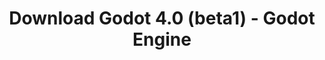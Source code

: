 ---
# Generated by /scripts/js/download_archive_generator !!! do not edit by hand !!!
title: 'Download Godot 4.0 (beta1) - Godot Engine'
type: 'download/archive'
name: '4.0'
flavor: 'beta1'
release_date: '2022-09-15T03:00:00-00:00'
release_notes: '/article/dev-snapshot-godot-4-0-beta-1/'
links:
  android.apk:
    name: 'android.apk'
    title: 'Android'
    caption: 'Universal APK (ARM64 + ARMv7 + x86_64 + x86)'
    tags:
      - 'APK download'
      - 'ARM64/v7'
      - 'x86 (64 & 32 bit)'
    hosts:
      github_builds:
        regular: 'https://github.com/godotengine/godot-builds/releases/download/4.0-beta1/Godot_v4.0-beta1_android_editor.apk'
        mono: '#'
      github:
        regular: 'https://github.com/godotengine/godot/releases/download/4.0-beta1/Godot_v4.0-beta1_android_editor.apk'
        mono: '#'
  linux.64:
    name: 'linux.64'
    title: 'Linux'
    caption: 'Standard (x86_64)'
    tags:
      - '64 bit'
    hosts:
      github_builds:
        regular: 'https://github.com/godotengine/godot-builds/releases/download/4.0-beta1/Godot_v4.0-beta1_linux.x86_64.zip'
        mono: 'https://github.com/godotengine/godot-builds/releases/download/4.0-beta1/Godot_v4.0-beta1_mono_linux_x86_64.zip'
      github:
        regular: 'https://github.com/godotengine/godot/releases/download/4.0-beta1/Godot_v4.0-beta1_linux.x86_64.zip'
        mono: 'https://github.com/godotengine/godot/releases/download/4.0-beta1/Godot_v4.0-beta1_mono_linux_x86_64.zip'
  macos.universal:
    name: 'macos.universal'
    title: 'macOS'
    caption: 'Universal (x86_64 + Apple Silicon)'
    tags:
      - 'Intel/Apple Silicon'
      - '64 bit'
    hosts:
      github_builds:
        regular: 'https://github.com/godotengine/godot-builds/releases/download/4.0-beta1/Godot_v4.0-beta1_macos.universal.zip'
        mono: 'https://github.com/godotengine/godot-builds/releases/download/4.0-beta1/Godot_v4.0-beta1_mono_macos.universal.zip'
      github:
        regular: 'https://github.com/godotengine/godot/releases/download/4.0-beta1/Godot_v4.0-beta1_macos.universal.zip'
        mono: 'https://github.com/godotengine/godot/releases/download/4.0-beta1/Godot_v4.0-beta1_mono_macos.universal.zip'
  windows.64:
    name: 'windows.64'
    title: 'Windows'
    caption: 'Standard (x86_64)'
    tags:
      - '64 bit'
    hosts:
      github_builds:
        regular: 'https://github.com/godotengine/godot-builds/releases/download/4.0-beta1/Godot_v4.0-beta1_win64.exe.zip'
        mono: 'https://github.com/godotengine/godot-builds/releases/download/4.0-beta1/Godot_v4.0-beta1_mono_win64.zip'
      github:
        regular: 'https://github.com/godotengine/godot/releases/download/4.0-beta1/Godot_v4.0-beta1_win64.exe.zip'
        mono: 'https://github.com/godotengine/godot/releases/download/4.0-beta1/Godot_v4.0-beta1_mono_win64.zip'
  web:
    name: 'web'
    title: 'Web editor'
    caption: ''
    tags:
      - 'Self-hosted'
      - 'Cross-platform'
    hosts:
      github_builds:
        regular: 'https://github.com/godotengine/godot-builds/releases/download/4.0-beta1/Godot_v4.0-beta1_web_editor.zip'
        mono: '#'
      github:
        regular: 'https://github.com/godotengine/godot/releases/download/4.0-beta1/Godot_v4.0-beta1_web_editor.zip'
        mono: '#'
  linux.arm64:
    name: 'linux.arm64'
    title: 'Linux'
    caption: 'Standard (ARM64)'
    tags:
      - 'ARM64'
      - '64 bit'
    hosts:
      github_builds:
        regular: 'https://github.com/godotengine/godot-builds/releases/download/4.0-beta1/Godot_v4.0-beta1_linux.arm64.zip'
        mono: 'https://github.com/godotengine/godot-builds/releases/download/4.0-beta1/Godot_v4.0-beta1_mono_linux_arm64.zip'
      github:
        regular: 'https://github.com/godotengine/godot/releases/download/4.0-beta1/Godot_v4.0-beta1_linux.arm64.zip'
        mono: 'https://github.com/godotengine/godot/releases/download/4.0-beta1/Godot_v4.0-beta1_mono_linux_arm64.zip'
  linux.32:
    name: 'linux.32'
    title: 'Linux'
    caption: 'Standard (x86)'
    tags:
      - '32 bit'
    hosts:
      github_builds:
        regular: 'https://github.com/godotengine/godot-builds/releases/download/4.0-beta1/Godot_v4.0-beta1_linux.x86_32.zip'
        mono: 'https://github.com/godotengine/godot-builds/releases/download/4.0-beta1/Godot_v4.0-beta1_mono_linux_x86_32.zip'
      github:
        regular: 'https://github.com/godotengine/godot/releases/download/4.0-beta1/Godot_v4.0-beta1_linux.x86_32.zip'
        mono: 'https://github.com/godotengine/godot/releases/download/4.0-beta1/Godot_v4.0-beta1_mono_linux_x86_32.zip'
  linux.arm32:
    name: 'linux.arm32'
    title: 'Linux'
    caption: 'Standard (ARM32)'
    tags:
      - 'ARM32'
      - '32 bit'
    hosts:
      github_builds:
        regular: 'https://github.com/godotengine/godot-builds/releases/download/4.0-beta1/Godot_v4.0-beta1_linux.arm32.zip'
        mono: 'https://github.com/godotengine/godot-builds/releases/download/4.0-beta1/Godot_v4.0-beta1_mono_linux_arm32.zip'
      github:
        regular: 'https://github.com/godotengine/godot/releases/download/4.0-beta1/Godot_v4.0-beta1_linux.arm32.zip'
        mono: 'https://github.com/godotengine/godot/releases/download/4.0-beta1/Godot_v4.0-beta1_mono_linux_arm32.zip'
  windows.32:
    name: 'windows.32'
    title: 'Windows'
    caption: 'Standard (x86)'
    tags:
      - '32 bit'
    hosts:
      github_builds:
        regular: 'https://github.com/godotengine/godot-builds/releases/download/4.0-beta1/Godot_v4.0-beta1_win32.exe.zip'
        mono: 'https://github.com/godotengine/godot-builds/releases/download/4.0-beta1/Godot_v4.0-beta1_mono_win32.zip'
      github:
        regular: 'https://github.com/godotengine/godot/releases/download/4.0-beta1/Godot_v4.0-beta1_win32.exe.zip'
        mono: 'https://github.com/godotengine/godot/releases/download/4.0-beta1/Godot_v4.0-beta1_mono_win32.zip'
  aar_library:
    name: 'aar_library'
    title: 'AAR library'
    caption: ''
    tags:
      - 'Android plugins'
      - 'Java'
      - 'Kotlin'
    hosts:
      github_builds:
        regular: 'https://github.com/godotengine/godot-builds/releases/download/4.0-beta1/godot-lib.4.0.beta1.template_release.aar'
        mono: '#'
      github:
        regular: 'https://github.com/godotengine/godot/releases/download/4.0-beta1/godot-lib.4.0.beta1.template_release.aar'
        mono: '#'
  templates:
    name: 'templates'
    title: 'Export templates'
    caption: ''
    tags:
      - 'Used to export your games to all supported platforms'
    hosts:
      github_builds:
        regular: 'https://github.com/godotengine/godot-builds/releases/download/4.0-beta1/Godot_v4.0-beta1_export_templates.tpz'
        mono: 'https://github.com/godotengine/godot-builds/releases/download/4.0-beta1/Godot_v4.0-beta1_mono_export_templates.tpz'
      github:
        regular: 'https://github.com/godotengine/godot/releases/download/4.0-beta1/Godot_v4.0-beta1_export_templates.tpz'
        mono: 'https://github.com/godotengine/godot/releases/download/4.0-beta1/Godot_v4.0-beta1_mono_export_templates.tpz'
primaryPlatforms:
  - 'android.apk'
  - 'linux.64'
  - 'macos.universal'
  - 'windows.64'
  - 'web'
  - 'templates'
---